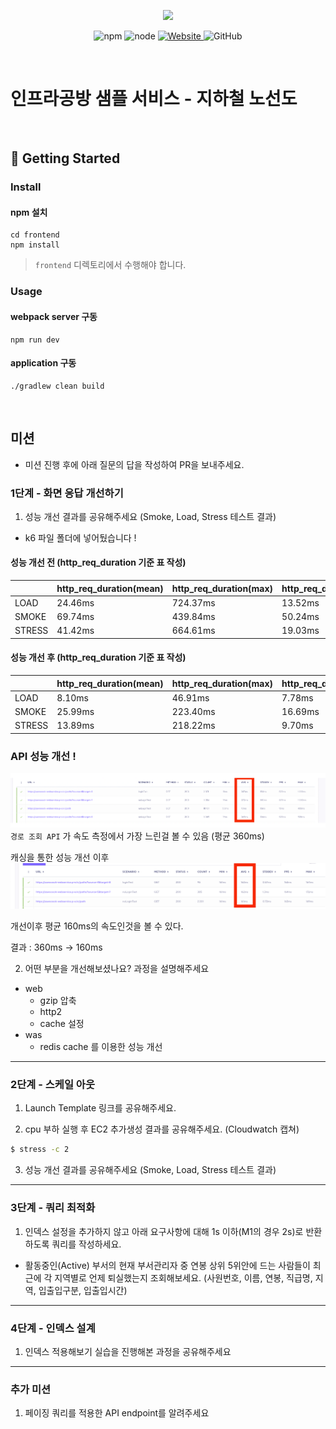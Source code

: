 <p align="center">
    <img width="200px;" src="https://raw.githubusercontent.com/woowacourse/atdd-subway-admin-frontend/master/images/main_logo.png"/>
</p>
<p align="center">
  <img alt="npm" src="https://img.shields.io/badge/npm-%3E%3D%205.5.0-blue">
  <img alt="node" src="https://img.shields.io/badge/node-%3E%3D%209.3.0-blue">
  <a href="https://edu.nextstep.camp/c/R89PYi5H" alt="nextstep atdd">
    <img alt="Website" src="https://img.shields.io/website?url=https%3A%2F%2Fedu.nextstep.camp%2Fc%2FR89PYi5H">
  </a>
  <img alt="GitHub" src="https://img.shields.io/github/license/next-step/atdd-subway-service">
</p>

<br>

# 인프라공방 샘플 서비스 - 지하철 노선도

<br>

## 🚀 Getting Started

### Install
#### npm 설치
```
cd frontend
npm install
```
> `frontend` 디렉토리에서 수행해야 합니다.

### Usage
#### webpack server 구동
```
npm run dev
```
#### application 구동
```
./gradlew clean build
```
<br>

## 미션

* 미션 진행 후에 아래 질문의 답을 작성하여 PR을 보내주세요.


### 1단계 - 화면 응답 개선하기
1. 성능 개선 결과를 공유해주세요 (Smoke, Load, Stress 테스트 결과)
+ k6 파일 폴더에 넣어뒀습니다 !


#### 성능 개선 전 (http_req_duration 기준 표 작성)
|        | http_req_duration(mean) | http_req_duration(max) | http_req_duration(med) |
|--------|-------------------------|------------------------|------------------------|
| LOAD   | 24.46ms                 | 724.37ms               | 13.52ms                | 
| SMOKE  | 69.74ms                 | 439.84ms               | 50.24ms                | 
| STRESS | 41.42ms                 | 664.61ms               | 19.03ms                | 


#### 성능 개선 후 (http_req_duration 기준 표 작성)
|        | http_req_duration(mean) | http_req_duration(max) | http_req_duration(med) |
|--------|-------------------------|------------------------|------------------------|
| LOAD   | 8.10ms                  | 46.91ms                | 7.78ms                 | 
| SMOKE  | 25.99ms                 | 223.40ms               | 16.69ms                | 
| STRESS | 13.89ms                 | 218.22ms               | 9.70ms                 | 


### API 성능 개선 !

![](k6/smoke/smoke_cloud_before.png)
`경로 조회 API` 가 속도 측정에서 가장 느린걸 볼 수 있음 (평균 360ms)

캐싱을 통한 성능 개선 이후 
![](k6/smoke/smoke_cloud_after.png)

개선이후 평균 160ms의 속도인것을 볼 수 있다.

결과 : 360ms -> 160ms

2. 어떤 부분을 개선해보셨나요? 과정을 설명해주세요
+ web
  + gzip 압축
  + http2
  + cache 설정
+ was
  + redis cache 를 이용한 성능 개선

---

### 2단계 - 스케일 아웃

1. Launch Template 링크를 공유해주세요.

2. cpu 부하 실행 후 EC2 추가생성 결과를 공유해주세요. (Cloudwatch 캡쳐)

```sh
$ stress -c 2
```

3. 성능 개선 결과를 공유해주세요 (Smoke, Load, Stress 테스트 결과)

---

### 3단계 - 쿼리 최적화

1. 인덱스 설정을 추가하지 않고 아래 요구사항에 대해 1s 이하(M1의 경우 2s)로 반환하도록 쿼리를 작성하세요.

- 활동중인(Active) 부서의 현재 부서관리자 중 연봉 상위 5위안에 드는 사람들이 최근에 각 지역별로 언제 퇴실했는지 조회해보세요. (사원번호, 이름, 연봉, 직급명, 지역, 입출입구분, 입출입시간)

---

### 4단계 - 인덱스 설계

1. 인덱스 적용해보기 실습을 진행해본 과정을 공유해주세요

---

### 추가 미션

1. 페이징 쿼리를 적용한 API endpoint를 알려주세요
